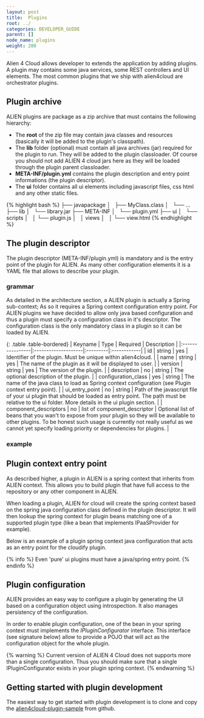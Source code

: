 ```yaml
---
layout: post
title:  Plugins
root: ../
categories: DEVELOPER_GUIDE
parent: []
node_name: plugins
weight: 200
---
```


Alien 4 Cloud allows developer to extends the application by adding plugins. A plugin may contains some java services, some REST controllers and UI elements. The most common plugins that we ship with alien4cloud are orchestrator plugins.

## Plugin archive

ALIEN plugins are package as a zip archive that must contains the following hierarchy:

* The __root__ of the zip file may contain java classes and resources (basically it will be added to the plugin's classpath).
* The __lib__ folder (optional) must contain all java archives (jar) required for the plugin to run. They will be added to the plugin classloader. Of course you should not add ALIEN 4 cloud jars here as they will be loaded through the plugin parent classloader.
* __META-INF/plugin.yml__ contains the plugin description and entry point informations (the plugin descriptor).
* The __ui__ folder contains all ui elements including javascript files, css html and any other static files.

{% highlight bash %}
├── javapackage
│   ├── MyClass.class
│   └── ...
├── lib
│   └── library.jar
├── META-INF
│   └── plugin.yml
├── ui
│   └── scripts
│   │   └── plugin.js
│   │   views
│   │   └── view.html
{% endhighlight %}

## The plugin descriptor

The plugin descriptor (META-INF/plugin.yml) is mandatory and is the entry point of the plugin for ALIEN. As many other configuration elements it is a YAML file that allows to describe your plugin.

### grammar

As detailed in the architecture section, a ALIEN plugin is actually a Spring sub-context; As so it requires a Spring context configuration entry point. For ALIEN plugins we have decided to allow only java based configuration and thus a plugin must specify a configuration class in it's descriptor.
The configuration class is the only mandatory class in a plugin so it can be loaded by ALIEN.

{: .table .table-bordered}
| Keyname         | Type                | Required | Description |
|:----------------|:--------------------|:---------|:------------|
| id | string | yes | Identifier of the plugin. Must be unique within alien4cloud. |
| name | string | yes | The name of the plugin as it will be displayed to user. |
| version | string | yes | The version of the plugin. |
| description | no | string | The optional description of the plugin. |
| configuration_class | yes | string | The name of the java class to load as Spring context configuration (see Plugin context entry point). |
| ui_entry_point | no | string | Path of the javascript file of your ui plugin that should be loaded as entry point. The path must be relative to the ui folder. More details in the ui plugin section. |
| component_descriptors | no | list of component_descriptor | Optional list of beans that you wan't to expose from your plugin so they will be available to other plugins. To be honest such usage is currently not really useful as we cannot yet specify loading priority or dependencies for plugins. |

### example

<div data-gist="https://gist.github.com/lucboutier/5fa28bbc876303b4c8c2.js"></div>

## Plugin context entry point

As described higher, a plugin in ALIEN is a spring context that inherits from ALIEN context. This allows you to build plugin that have full access to the repository or any other component in ALIEN.

When loading a plugin, ALIEN for cloud will create the spring context based on the spring java configuration class defined in the plugin descriptor. It will then lookup the spring context for plugin beans matching one of a supported plugin type (like a bean that implements IPaaSProvider for example).

Below is an example of a plugin spring context java configuration that acts as an entry point for the cloudify plugin.

<div data-gist="https://gist.github.com/lucboutier/6b79c8cabecf6546b138.js"></div>

{% info %}
Even 'pure' ui plugins must have a java/spring entry point.
{% endinfo %}

## Plugin configuration

ALIEN provides an easy way to configure a plugin by generating the UI based on a configuration object using introspection. It also manages persistency of the configuration.

In order to enable plugin configuration, one of the bean in your spring context must implements the _IPluginConfigurator<T>_ interface. This interface (see signature below) allow to provide a POJO that will act as the configuration object for the whole plugin.

<div data-gist="https://gist.github.com/lucboutier/134921b861cf8b0fd44a.js"></div>

{% warning %}
Current version of ALIEN 4 Cloud does not supports more than a single configuration. Thus you should make sure that a single IPluginConfigurator exists in your plugin spring context.
{% endwarning %}

## Getting started with plugin development

The easiest way to get started with plugin development is to clone and copy the [alien4cloud-plugin-sample](https://github.com/alien4cloud/alien4cloud-plugin-sample) from github.

